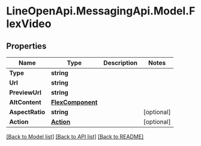 # LineOpenApi.MessagingApi.Model.FlexVideo

## Properties

Name | Type | Description | Notes
------------ | ------------- | ------------- | -------------
**Type** | **string** |  | 
**Url** | **string** |  | 
**PreviewUrl** | **string** |  | 
**AltContent** | [**FlexComponent**](FlexComponent.md) |  | 
**AspectRatio** | **string** |  | [optional] 
**Action** | [**Action**](Action.md) |  | [optional] 

[[Back to Model list]](../README.md#documentation-for-models) [[Back to API list]](../README.md#documentation-for-api-endpoints) [[Back to README]](../README.md)

